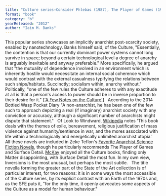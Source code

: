 ```yaml
---
title: "Culture series—Consider Phlebas (1987), The Player of Games (1988),  The State of the Art  (1989; expanded as a collection 1991), Use of Weapons (1990), Excession (1996), Inversions  (1998);  Look to Windward (2000), Matter  (2008), Surface Detail (2010), The Hydrogen Sonata"
format: "book"
category: "b"
yearReleased: "2012"
author: "Iain M. Banks"
---
```

This popular series showcases an implicitly anarchist post-scarcity society, enabled by nanotechnology.  Banks himself said, of the Culture, "Essentially, the contention is that our  currently dominant power systems cannot long survive in space; beyond a certain  technological level a degree of anarchy is arguably inevitable and anyway  preferable." More specifically, he argued that "the mutuality of dependence  involved in an environment which is inherently hostile would necessitate an  internal social coherence which would contrast with the external casualness  typifying the relations between such ships/habitats. Succinctly; socialism  within, anarchy without." Politically, "one of the few rules the Culture adheres  to with any exactitude at all is that a person's access to power should be in  inverse proportion to their desire for it." [<a href="http://www.vavatch.co.uk/books/banks/cultnote.htm">'A Few  Notes on the Culture'</a>]
 
According to the 2014 Bottled Wasp Pocket  Diary "A non-anarchist, he has been one of the few such to approach  depicting a real (if imaginary) anarchist society with any conviction or  accuracy, although a significant number of anarchists might dispute that  statement."
 
Of Look to Windward,  <a href="http://en.wikipedia.org/wiki/Look_To_Windward">Wikipedia</a> notes 'This book deals with the  themes of exile, bereavement, religious justification of mass violence against  humanity/sentience in war, and the mores associated with life within a  technologically and energetically unlimited anarchist utopia.'
 
All these novels are included in Zeke Teflon's <a href="http://seesharppress.wordpress.com/2013/10/24/anarchist-science-fiction-favorite-novels/"> Favorite Anarchist Science Fiction Novels</a>, though he particularly recommends The Player of Games and Surface Detail. <a href="http://syndicalist.us/2013/07/11/anarchist-science-fiction/">McKay</a>  enjoyed all the Culture books, finding only Matter disappointing, with  Surface Detail the most fun. In my own view, Inversions is the most  unusual, but perhaps the most subtle.
 
The title novella forming the greater part of  the State of the Art collection is of particular interest, for two  reasons: it is in some ways the most accessible of the Culture series, by its  explicit contrast with an Earth of the 1970s and, as the  SFE puts it,  "for the only time, it openly advocates some aspects of the Culture as a model  for human behaviour."